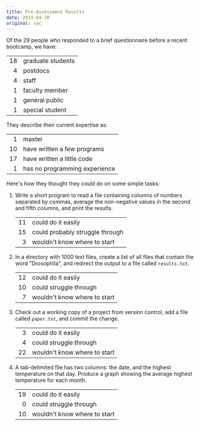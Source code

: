 ```yaml
---
title: Pre-Assessment Results
date: 2013-04-30
original: swc
---
```

<p>Of the 29 people who responded to a brief questionnaire before a recent bootcamp, we have:</p>
<table class="centered">
  <tr><td align="right">18</td><td>graduate students</td></tr>
  <tr><td align="right">4</td><td>postdocs</td></tr>
  <tr><td align="right">4</td><td>staff</td></tr>
  <tr><td align="right">1</td><td>faculty member</td></tr>
  <tr><td align="right">1</td><td>general public</td></tr>
  <tr><td align="right">1</td><td>special student</td></tr>
</table>
<p>They describe their current expertise as:</p>
<table class="centered">
  <tr><td align="right">1</td><td>master</td></tr>
  <tr><td align="right">10</td><td>have written a few programs</td></tr>
  <tr><td align="right">17</td><td>have written a little code</td></tr>
  <tr><td align="right">1</td><td>has no programming experience</td></tr>
</table>
<p>Here's how they thought they could do on some simple tasks:</p>
<ol>
  <li>Write a short program to read a file containing columns of numbers separated by commas, average the non-negative values in the second and fifth columns, and print the results.
    <table class="centered">
      <tr><td align="right">11</td><td>could do it easily</td></tr>
      <tr><td align="right">15</td><td>could probably struggle through</td></tr>
      <tr><td align="right">3</td><td>wouldn't know where to start</td></tr>
    </table>
  </li>
  <li>In a directory with 1000 text files, create a list of all files that contain the word "Drosophila", and redirect the output to a file called <code>results.txt</code>.
    <table class="centered">
      <tr><td align="right">12</td><td>could do it easily</td></tr>
      <tr><td align="right">10</td><td>could struggle through</td></tr>
      <tr><td align="right">7</td><td>wouldn't know where to start</td></tr>
    </table>
  </li>
  <li>Check out a working copy of a project from version control, add a file called <code>paper.txt</code>, and commit the change.
    <table class="centered">
      <tr><td align="right">3</td><td>could do it easily</td></tr>
      <tr><td align="right">4</td><td>could struggle through</td></tr>
      <tr><td align="right">22</td><td>wouldn't know where to start</td></tr>
    </table>
  </li>
  <li>A tab-delimited file has two columns: the date, and the highest temperature on that day. Produce a graph showing the average highest temperature for each month.
    <table class="centered">
      <tr><td align="right">19</td><td>could do it easily</td></tr>
      <tr><td align="right">0</td><td>could struggle through</td></tr>
      <tr><td align="right">10</td><td>wouldn't know where to start</td></tr>
    </table>
  </li>
</ol>
